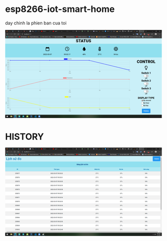 # esp8266-iot-smart-home
day chinh la phien ban cua toi 

![alt text](https://github.com/daoquyanh2000/esp8266-iot-smart-home/blob/master/anh-chup-man-hinh-1.png)
# HISTORY
![alt text](https://github.com/daoquyanh2000/esp8266-iot-smart-home/blob/master/anh-chup-man-hinh-2.png)
